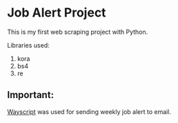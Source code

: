 # Job Alert Project

This is my first web scraping project with Python.

Libraries used:
1. kora
2. bs4
3. re

## Important:

[Wayscript](https://wayscript.com/) was used for sending weekly job alert to email.

